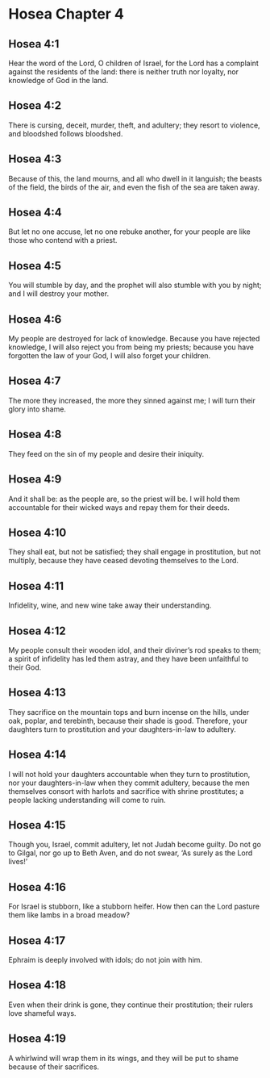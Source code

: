 # Hosea Chapter 4

## Hosea 4:1

Hear the word of the Lord, O children of Israel, for the Lord has a complaint against the residents of the land: there is neither truth nor loyalty, nor knowledge of God in the land.

## Hosea 4:2

There is cursing, deceit, murder, theft, and adultery; they resort to violence, and bloodshed follows bloodshed.

## Hosea 4:3

Because of this, the land mourns, and all who dwell in it languish; the beasts of the field, the birds of the air, and even the fish of the sea are taken away.

## Hosea 4:4

But let no one accuse, let no one rebuke another, for your people are like those who contend with a priest.

## Hosea 4:5

You will stumble by day, and the prophet will also stumble with you by night; and I will destroy your mother.

## Hosea 4:6

My people are destroyed for lack of knowledge. Because you have rejected knowledge, I will also reject you from being my priests; because you have forgotten the law of your God, I will also forget your children.

## Hosea 4:7

The more they increased, the more they sinned against me; I will turn their glory into shame.

## Hosea 4:8

They feed on the sin of my people and desire their iniquity.

## Hosea 4:9

And it shall be: as the people are, so the priest will be. I will hold them accountable for their wicked ways and repay them for their deeds.

## Hosea 4:10

They shall eat, but not be satisfied; they shall engage in prostitution, but not multiply, because they have ceased devoting themselves to the Lord.

## Hosea 4:11

Infidelity, wine, and new wine take away their understanding.

## Hosea 4:12

My people consult their wooden idol, and their diviner’s rod speaks to them; a spirit of infidelity has led them astray, and they have been unfaithful to their God.

## Hosea 4:13

They sacrifice on the mountain tops and burn incense on the hills, under oak, poplar, and terebinth, because their shade is good. Therefore, your daughters turn to prostitution and your daughters-in-law to adultery.

## Hosea 4:14

I will not hold your daughters accountable when they turn to prostitution, nor your daughters-in-law when they commit adultery, because the men themselves consort with harlots and sacrifice with shrine prostitutes; a people lacking understanding will come to ruin.

## Hosea 4:15

Though you, Israel, commit adultery, let not Judah become guilty. Do not go to Gilgal, nor go up to Beth Aven, and do not swear, ‘As surely as the Lord lives!’

## Hosea 4:16

For Israel is stubborn, like a stubborn heifer. How then can the Lord pasture them like lambs in a broad meadow?

## Hosea 4:17

Ephraim is deeply involved with idols; do not join with him.

## Hosea 4:18

Even when their drink is gone, they continue their prostitution; their rulers love shameful ways.

## Hosea 4:19

A whirlwind will wrap them in its wings, and they will be put to shame because of their sacrifices.

